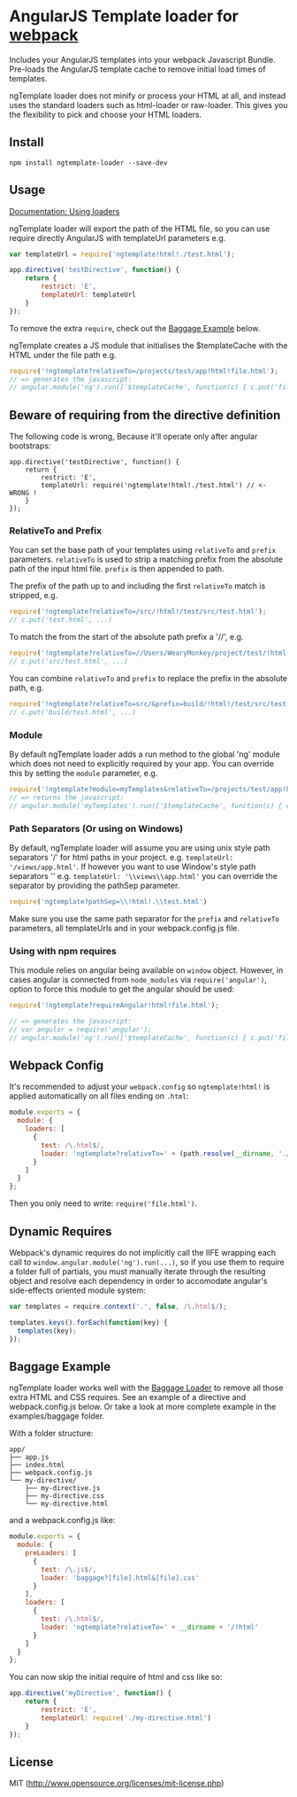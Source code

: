 # AngularJS Template loader for [webpack](http://webpack.github.io/)

Includes your AngularJS templates into your webpack Javascript Bundle. Pre-loads the AngularJS template cache
to remove initial load times of templates.

ngTemplate loader does not minify or process your HTML at all, and instead uses the standard loaders such as html-loader
or raw-loader. This gives you the flexibility to pick and choose your HTML loaders.

## Install

`npm install ngtemplate-loader --save-dev`

## Usage

[Documentation: Using loaders](http://webpack.github.io/docs/using-loaders.html)

ngTemplate loader will export the path of the HTML file, so you can use require directly AngularJS with templateUrl parameters e.g. 

``` javascript
var templateUrl = require('ngtemplate!html!./test.html');

app.directive('testDirective', function() {
    return {
        restrict: 'E',
        templateUrl: templateUrl
    }
});
```


To remove the extra `require`, check out the [Baggage Example](#baggage-example) below.

ngTemplate creates a JS module that initialises the $templateCache with the HTML under the file path e.g. 

``` javascript
require('!ngtemplate?relativeTo=/projects/test/app!html!file.html');
// => generates the javascript:
// angular.module('ng').run(['$templateCache', function(c) { c.put('file.html', '<file.html processed by html-loader>') }]);
```


## Beware of requiring from the directive definition

The following code is wrong, Because it'll operate only after angular bootstraps:
```
app.directive('testDirective', function() {
    return {
        restrict: 'E',
        templateUrl: require('ngtemplate!html!./test.html') // <- WRONG !
    }
});
```

### RelativeTo and Prefix

You can set the base path of your templates using `relativeTo` and `prefix` parameters. `relativeTo` is used
to strip a matching prefix from the absolute path of the input html file. `prefix` is then appended to path.

The prefix of the path up to and including the first `relativeTo` match is stripped, e.g.

``` javascript
require('!ngtemplate?relativeTo=/src/!html!/test/src/test.html');
// c.put('test.html', ...)
```

To match the from the start of the absolute path prefix a '//', e.g.

``` javascript
require('!ngtemplate?relativeTo=//Users/WearyMonkey/project/test/!html!/test/src/test.html');
// c.put('src/test.html', ...)
```

You can combine `relativeTo` and `prefix` to replace the prefix in the absolute path, e.g.

``` javascript
require('!ngtemplate?relativeTo=src/&prefix=build/!html!/test/src/test.html');
// c.put('build/test.html', ...)
```

### Module

By default ngTemplate loader adds a run method to the global 'ng' module which does not need to explicitly required by your app.
You can override this by setting the `module` parameter, e.g.

``` javascript
require('!ngtemplate?module=myTemplates&relativeTo=/projects/test/app!html!file.html');
// => returns the javascript:
// angular.module('myTemplates').run(['$templateCache', function(c) { c.put('file.html', '<file.html processed by html-loader>') }]);
```

### Path Separators (Or using on Windows)

 By default, ngTemplate loader will assume you are using unix style path separators '/' for html paths in your project.
 e.g. `templateUrl: '/views/app.html'`. If however you want to use Window's style path separators '\'
 e.g. `templateUrl: '\\views\\app.html'` you can override the separator by providing the pathSep parameter.

 ```javascript
 require('ngtemplate?pathSep=\\!html!.\\test.html')
 ```

 Make sure you use the same path separator for the `prefix` and `relativeTo` parameters, all templateUrls and in your webpack.config.js file.

### Using with npm requires

This module relies on angular being available on `window` object. However, in cases angular is connected from `node_modules` via `require('angular')`, option to force this module to get the angular should be used:

```javascript
require('!ngtemplate?requireAngular!html!file.html');

// => generates the javascript:
// var angular = require('angular');
// angular.module('ng').run(['$templateCache', function(c) { c.put('file.html', '<file.html processed by html-loader>') }]);
```

## Webpack Config

It's recommended to adjust your `webpack.config` so `ngtemplate!html!` is applied automatically on all files ending on `.html`:

``` javascript
module.exports = {
  module: {
    loaders: [
      {
        test: /\.html$/,
        loader: 'ngtemplate?relativeTo=' + (path.resolve(__dirname, './app')) + '/!html'
      }
    ]
  }
};
```

Then you only need to write: `require('file.html')`.

## Dynamic Requires

Webpack's dynamic requires do not implicitly call the IIFE wrapping each
call to `window.angular.module('ng').run(...)`, so if you use them to
require a folder full of partials, you must manually iterate through the
resulting object and resolve each dependency in order to accomodate angular's
side-effects oriented module system:

``` javascript
var templates = require.context('.', false, /\.html$/);

templates.keys().forEach(function(key) {
  templates(key);
});

```

## Baggage Example

ngTemplate loader works well with the [Baggage Loader](https://github.com/deepsweet/baggage-loader) to remove all those 
extra HTML and CSS requires. See an example of a directive and webpack.config.js below. Or take a look at more complete
example in the examples/baggage folder.

With a folder structure:

```
app/
├── app.js
├── index.html
├── webpack.config.js
└── my-directive/
    ├── my-directive.js
    ├── my-directive.css
    └── my-directive.html
```

and a webpack.config.js like:

``` javascript
module.exports = {
  module: {
    preLoaders: [
      { 
        test: /\.js$/, 
        loader: 'baggage?[file].html&[file].css' 
      }
    ],
    loaders: [
      {
        test: /\.html$/,
        loader: 'ngtemplate?relativeTo=' + __dirname + '/!html'
      }
    ]
  }
};
```

You can now skip the initial require of html and css like so:

``` javascript
app.directive('myDirective', function() {
    return {
        restrict: 'E',
        templateUrl: require('./my-directive.html')
    }
});
```

## License

MIT (http://www.opensource.org/licenses/mit-license.php)
